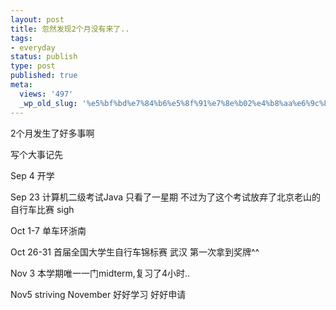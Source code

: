 ```yaml
---
layout: post
title: 忽然发现2个月没有来了..
tags:
- everyday
status: publish
type: post
published: true
meta:
  views: '497'
  _wp_old_slug: '%e5%bf%bd%e7%84%b6%e5%8f%91%e7%8e%b02%e4%b8%aa%e6%9c%88%e6%b2%a1%e6%9c%89%e6%9d%a5%e4%ba%86'
---
```

2个月发生了好多事啊

写个大事记先

Sep 4       开学

Sep 23     计算机二级考试Java 只看了一星期 不过为了这个考试放弃了北京老山的自行车比赛 sigh

Oct 1-7    单车环浙南

Oct 26-31 首届全国大学生自行车锦标赛 武汉 第一次拿到奖牌^^

Nov 3       本学期唯一一门midterm,复习了4小时..

Nov5        striving November 好好学习 好好申请
